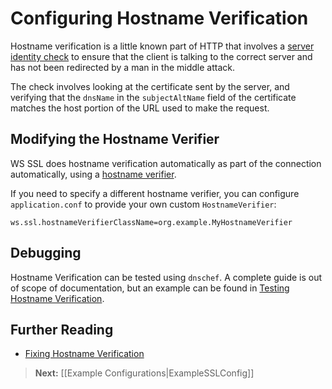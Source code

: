 <!--- Copyright (C) 2009-2014 Typesafe Inc. <http://www.typesafe.com> -->
# Configuring Hostname Verification

Hostname verification is a little known part of HTTP that involves a [server identity check](http://tools.ietf.org/search/rfc2818#section-3.1) to ensure that the client is talking to the correct server and has not been redirected by a man in the middle attack.

The check involves looking at the certificate sent by the server, and verifying that the `dnsName` in the `subjectAltName` field of the certificate matches the host portion of the URL used to make the request.

## Modifying the Hostname Verifier

WS SSL does hostname verification automatically as part of the connection automatically, using a [hostname verifier](http://docs.oracle.com/javase/7/docs/technotes/guides/security/jsse/JSSERefGuide.html#HostnameVerifier).

If you need to specify a different hostname verifier, you can configure `application.conf` to provide your own custom `HostnameVerifier`:

```
ws.ssl.hostnameVerifierClassName=org.example.MyHostnameVerifier
```

## Debugging

Hostname Verification can be tested using `dnschef`.  A complete guide is out of scope of documentation, but an example can be found in [Testing Hostname Verification](http://tersesystems.com/2014/03/31/testing-hostname-verification/).

## Further Reading

* [Fixing Hostname Verification](http://tersesystems.com/2014/03/23/fixing-hostname-verification/)

> **Next:** [[Example Configurations|ExampleSSLConfig]]